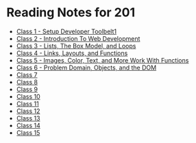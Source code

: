 # Reading Notes for 201
- [Class 1 - Setup Developer Toolbelt1](Class01/class-01.md)
- [Class 2 - Introduction To Web Development](Class02/class-02.md)
- [Class 3 - Lists, The Box Model, and Loops](Class03/class-03.md)
- [Class 4 - Links, Layouts, and Functions](Class04/class-04.md)
- [Class 5 - Images, Color, Text, and More Work With Functions](Class05/class-05.md)
- [Class 6 - Problem Domain, Objects, and the DOM](Class06/class-06.md)
- [Class 7]()
- [Class 8]()
- [Class 9]()
- [Class 10]()
- [Class 11]()
- [Class 12]()
- [Class 13]()
- [Class 14]()
- [Class 15]()

